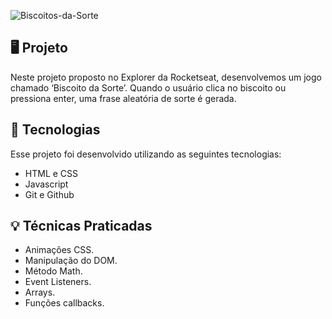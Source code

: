 
![Biscoitos-da-Sorte](https://github.com/user-attachments/assets/b5a346f9-2a61-4b55-bcc7-eea8cf849881)

## 🖥️ Projeto

Neste projeto proposto no Explorer da Rocketseat, desenvolvemos um jogo chamado ‘Biscoito da Sorte’. Quando o usuário clica no biscoito ou pressiona enter, uma frase aleatória de sorte é gerada.

## 🚀 Tecnologias

Esse projeto foi desenvolvido utilizando as seguintes tecnologias:

- HTML e CSS
- Javascript
- Git e Github

## 💡 Técnicas Praticadas

- Animações CSS.
- Manipulação do DOM.
- Método Math.
- Event Listeners.
- Arrays.
- Funções callbacks.
